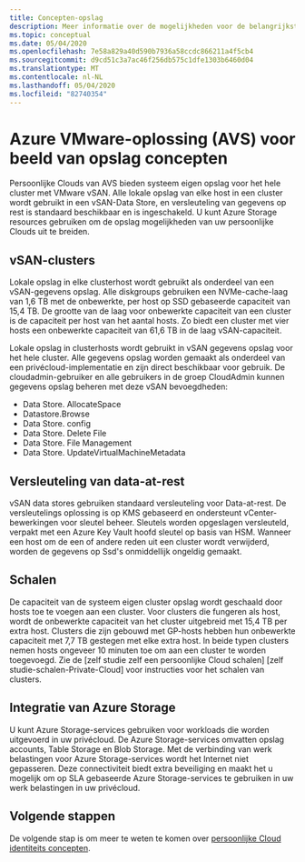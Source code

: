 ```yaml
---
title: Concepten-opslag
description: Meer informatie over de mogelijkheden voor de belangrijkste opslag in de Azure VMware-oplossing (AVS) preview van persoonlijke Clouds.
ms.topic: conceptual
ms.date: 05/04/2020
ms.openlocfilehash: 7e58a829a40d590b7936a58ccdc866211a4f5cb4
ms.sourcegitcommit: d9cd51c3a7ac46f256db575c1dfe1303b6460d04
ms.translationtype: MT
ms.contentlocale: nl-NL
ms.lasthandoff: 05/04/2020
ms.locfileid: "82740354"
---
```

# <a name="azure-vmware-solution-avs-preview-storage-concepts"></a>Azure VMware-oplossing (AVS) voor beeld van opslag concepten

Persoonlijke Clouds van AVS bieden systeem eigen opslag voor het hele cluster met VMware vSAN. Alle lokale opslag van elke host in een cluster wordt gebruikt in een vSAN-Data Store, en versleuteling van gegevens op rest is standaard beschikbaar en is ingeschakeld. U kunt Azure Storage resources gebruiken om de opslag mogelijkheden van uw persoonlijke Clouds uit te breiden.

## <a name="vsan-clusters"></a>vSAN-clusters

Lokale opslag in elke clusterhost wordt gebruikt als onderdeel van een vSAN-gegevens opslag. Alle diskgroups gebruiken een NVMe-cache-laag van 1,6 TB met de onbewerkte, per host op SSD gebaseerde capaciteit van 15,4 TB. De grootte van de laag voor onbewerkte capaciteit van een cluster is de capaciteit per host van het aantal hosts. Zo biedt een cluster met vier hosts een onbewerkte capaciteit van 61,6 TB in de laag vSAN-capaciteit.

Lokale opslag in clusterhosts wordt gebruikt in vSAN gegevens opslag voor het hele cluster. Alle gegevens opslag worden gemaakt als onderdeel van een privécloud-implementatie en zijn direct beschikbaar voor gebruik. De cloudadmin-gebruiker en alle gebruikers in de groep CloudAdmin kunnen gegevens opslag beheren met deze vSAN bevoegdheden:
- Data Store. AllocateSpace
- Datastore.Browse
- Data Store. config
- Data Store. Delete File
- Data Store. File Management
- Data Store. UpdateVirtualMachineMetadata

## <a name="data-at-rest-encryption"></a>Versleuteling van data-at-rest

vSAN data stores gebruiken standaard versleuteling voor Data-at-rest. De versleutelings oplossing is op KMS gebaseerd en ondersteunt vCenter-bewerkingen voor sleutel beheer. Sleutels worden opgeslagen versleuteld, verpakt met een Azure Key Vault hoofd sleutel op basis van HSM. Wanneer een host om de een of andere reden uit een cluster wordt verwijderd, worden de gegevens op Ssd's onmiddellijk ongeldig gemaakt.

## <a name="scaling"></a>Schalen

De capaciteit van de systeem eigen cluster opslag wordt geschaald door hosts toe te voegen aan een cluster. Voor clusters die fungeren als host, wordt de onbewerkte capaciteit van het cluster uitgebreid met 15,4 TB per extra host. Clusters die zijn gebouwd met GP-hosts hebben hun onbewerkte capaciteit met 7,7 TB gestegen met elke extra host. In beide typen clusters nemen hosts ongeveer 10 minuten toe om aan een cluster te worden toegevoegd. Zie de [zelf studie zelf een persoonlijke Cloud schalen] [zelf studie-schalen-Private-Cloud] voor instructies voor het schalen van clusters.

## <a name="azure-storage-integration"></a>Integratie van Azure Storage

U kunt Azure Storage-services gebruiken voor workloads die worden uitgevoerd in uw privécloud. De Azure Storage-services omvatten opslag accounts, Table Storage en Blob Storage. Met de verbinding van werk belastingen voor Azure Storage-services wordt het Internet niet gepasseren. Deze connectiviteit biedt extra beveiliging en maakt het u mogelijk om op SLA gebaseerde Azure Storage-services te gebruiken in uw werk belastingen in uw privécloud.

## <a name="next-steps"></a>Volgende stappen

De volgende stap is om meer te weten te komen over [persoonlijke Cloud identiteits concepten][concepts-identity].

<!-- LINKS - external-->

<!-- LINKS - internal -->
[tutorials-scale-private-cloud]: ./tutorials-scale-private-cloud.md
[concepts-identity]: ./concepts-identity.md